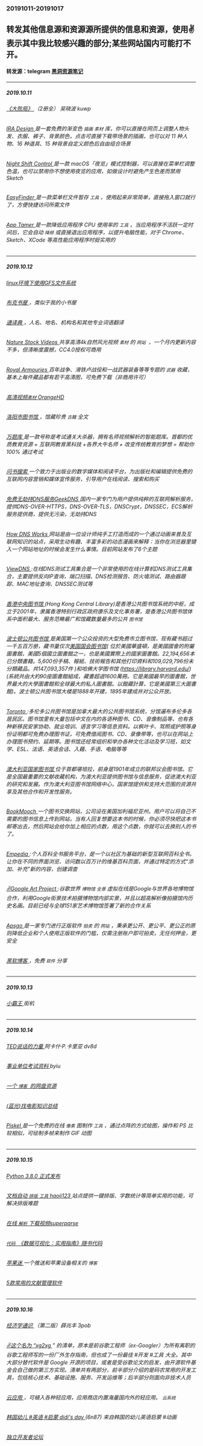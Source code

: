 ### 20191011-20191017
转发其他信息源和资源源所提供的信息和资源，使用✌表示其中我比较感兴趣的部分;某些网站国内可能打不开。
---
#### 转发源：telegram [黑洞资源笔记](https://t.me/tieliu)
---
##### 2019.10.11
###### [《大败局》 ](https://pan.baidu.com/wap/init?surl=GCn5e4xxSDXYWmgrbo3qqg)（2册全） 吴晓波 kuwp
###### [IRA Design ](https://iradesign.io/) 是一套免费的渐变色 `插画` `素材` 库，你可以直接在网页上调整人物头发、衣服、裤子、背景颜色，点击可直接下载带场景的插画，也可以对 11 种人物、16 种道具、15 种背景自定义颜色后自由组合场景
###### [Night Shift Control ](https://github.com/isaiasmatewos/night-shift-control) 是一款 macOS「夜览」模式控制器，可以直接在菜单栏调整色温，也可以禁用你不想使用夜览的应用，如做设计时避免产生色差而禁用 Sketch
###### [EasyFinder ](https://www.easyfinderapp.com/) 是一款菜单栏文件暂存 `工具` ，使用起来非常简单，直接拖入窗口就行了，方便快捷访问所需文件
###### [App Tamer ](https://www.stclairsoft.com/AppTamer/) 是一款降低应用程序 CPU 使用率的 `工具` ，当应用程序不活跃一定时间后，它会自动 `降频` 或直接退出应用程序，以提升电脑性能，对于 Chrome、Sketch、XCode 等高性能应用程序时挺实用的

---
##### 2019.10.12
###### [linux环境下使用GFS文件系统 ](https://blogread.cn/it/wap/article/3440?f=)
###### [布克书屋 ](https://www.asziliao.com/)，类似于我的小书屋
###### [通译典 ](http://tdict.com/mob/index.html)，人名、地名、机构名和其他专业词语翻译
###### [Nature Stock Videos ](https://www.naturestockvideos.com/) 共享高清4k自然风光视频 `素材` 的 `网站 `，一个月内更新内容不多，但清晰度震撼，CC4.0授权可商用
###### [Royal Armouries ](https://collections.royalarmouries.org/#/objects)  百年战争、滑铁卢战役和一战武器装备等等专题的 `武器` 收藏，基本上每件藏品都有若干高清图，可免费下载（非商用许可）
###### [高清视频`素材` OrangeHD ](http://www.orangehd.com/)
###### [洛阳市图书馆 ](http://61.136.80.211:8090/index.php)，馆藏珍贵 `古籍` 全文
###### [万题库 ](http://www.wantiku.com/)是一款号称是考试通关大杀器，拥有名师视频解析的智能题库。首都的优质教育资源 + 互联网教育黑科技 +各界大牛名师 + 改变传统教育的梦想 = 帮助你100% 通过考试 
###### [问书搜索 ](http://www.bookask.com/)一个致力于出版业的数字媒体和阅读平台，为出版社和编辑提供免费的互联网内容营销和媒体宣传服务，引导用户在线阅读、搜索和购买
###### [免费无劫持DNS服务GeekDNS ](https://www.233py.com/)国内一家专门为用户提供纯粹的互联网解析服务，提供DNS-OVER-HTTPS，DNS-OVER-TLS，DNSCrypt，DNSSEC，ECS解析服务提供商，提供无污染，无劫持DNS
###### [How DNS Works ](https://howdns.works/) 网站是由一位设计师纯手工打造而成的一个通过动画来普及互联网知识的站点，采用生动有趣、丰富多彩的动态漫画来解释：当你在浏览器里键入一个网站地址的时候会发生什么事情。目前网站发布了6个主题
###### [ViewDNS ](http://viewdns.info/):在线DNS测试工具集合是一个非常使用的在线计算机DNS测试工具集合，主要提供反向IP查询，端口扫描、DNS检测报告、防火墙测试、路由器跟踪、MAC地址查询、DNSSEC测试等
###### [香港中央图书馆 ](https://www.hkpl.gov.hk/sc/hkcl/home/index.html)(Hong Kong Central Library)是香港公共图书馆系统的中枢，成立于2001年，隶属香港特别行政区政府康乐及文化事务署，是香港公共图书馆体系中面积最大、服务范畴最广和馆藏数量最多的公共 `图书馆`
###### [波士顿公共图书馆 ](http://www.bpl.org/)是美国第一个公众投资的大型免费市立图书馆，现有藏书超过一千五百万册，藏书量仅次[美国国会图书馆](https://www.loc.gov/)( 位於美國華盛頓，是美國國會的附屬圖書館，美國5個國立圖書館之一，也是美國實際上的國家圖書館。22,194,656本已分類書籍。5,600份手稿、報紙、技術報告和其他打印資料和109,029,796份未分類藏品。共147,093,357件 )和哈佛大学图书馆 (https://library.harvard.edu/)(系統共由大約90座圖書館組成，藏書超過1600萬冊。它是美國最早的圖書館，世界最大的大學圖書館和全球最大的私人圖書館。以館藏計算，它是美國第三大圖書館)。波士顿公共图书馆大楼是1888年开建，1895年建成并对公众开放。
###### [Toronto ](http://www.torontopubliclibrary.ca/):多伦多公共图书馆是加拿大最大的公共图书馆系统，分馆遍布多伦多各居民区。图书馆里有大量包括中文在内的各语种图书、CD、音像制品等，也有各种新移民安家协助、就业培训、语言学习等信息资料。以枫叶卡、驾照或护照等身份证明都可免费办理图书证，可免费借阅图书、CD、录像带等，也可以在网站上办理图书预约、延期等。图书馆还经常组织和举办各种文化活动及学习班，如文学、ESL、法语、英语会话、入藉、手语、电脑等等
###### [澳大利亚国家图书馆 ](http://www.nla.gov.au/)位于首都堪培拉，前身是1901年成立的联邦议会图书馆。它是全国最重要的文献收藏机构，为澳大利亚提供图书馆与信息服务，促进澳大利亚的研究和发展。作为澳大利亚图书馆网络中心，国家馆提供和支持大范围的资源共享及其他合作和开发性服务。
###### [BookMooch ](http://bookmooch.com/)一个图书交换网站，公司设在美国加利福尼亚州。用户可以将自己不需要的图书信息上传到网站，当有人回复想要这本书的时候，你必须尽快把这本书邮寄出去，然后网站会给你加上相应的点数，用这个点数，你就可以去换别人的书了。
###### [Empedia ](http://www.empedia.com/):个人百科全书服务平台，是一个以社区为基础的新型互联网百科全书。让你在不同的界面浏览、访问数以百万计的维基百科页面，并通过特定的方式“添加、补充”新的内容，创建调查
###### [✌Google Art Project ](http://www.googleartproject.com/):谷歌世界 `博物馆` `全景` 虚拟在线是Google与世界各地博物馆合作，利用Google街景技术拍摄博物馆内部实景，并且以超高解析像拍摄馆内历史名画。目前已经与全球151家艺术博物馆签署了新的合作关系
###### [Apsgo ](https://apsgo.com/bid/?id=2&campaign=tuiguang-egouz)是一家专门进行正版软件 `拍卖` 的 `网站` ，秉承更公开、更公平、更公正的原则降低企业和个人使用正版软件的门槛，仅需注册账户即可拍卖，无任何押金，更安全
###### [黑软博客 ](https://ii90099.com/)，免费 `软件` 分享

---
##### 2019.10.13
###### [小霸王 ](https://www.yikm.net/)街机
---
##### 2019.10.14
###### [TED说话的力量 ](https://pan.baidu.com/wap/init?surl=1YJ5LZe_lRRuSYnKVF0-3w) 阿卡什·P.卡里亚 dv8d
###### [事业单位考试资料 ](https://pan.baidu.com/s/1hpoqDQ5Th52C_xfnEp9YuA#/) byiu
###### [一个 `博客 `的网盘资源 ](https://www.qiuziyuan.net/wangpan/)
###### [(蓝光)找电影知识总结 ](https://www.hostloc.com/thread-595549-1-1.html)
###### [Piskel ](https://www.piskelapp.com/) 是一个免费的在线 `像素` 图制作 `工具` ，通过点阵的方式绘图，操作和 PS 比较相似，可绘制多帧来制作 GIF 动图
---
##### 2019.10.15
###### [Python 3.8.0 正式发布 ](https://www.python.org/downloads/release/python-380/)
###### [文档自动 `排版` `工具` haoii123 ](http://p.haoii123.com/)站点提供一键排版、字数统计等简单实用的功能，可解决排版难题
###### [在线 `解析` 下载视频superparse ](https://superparse.com/tutorial/zh) 
###### [`代码 `《数据可视化：实用指南》随书代码 ](https://github.com/kjhealy/dataviz)
###### [苹果迷 ](https://applefans.today/) 一个推送和苹果设备相关的 `博客`
###### [5款常用的文献管理软件 ](https://mp.weixin.qq.com/s?__biz=MzA5MjY4OTMzMw==&mid=2650316502&idx=1&sn=c6a8ed09787f9390d078625e0e5a3b9b)
---
##### 2019.10.16
###### [经济学通识 ](https://pan.baidu.com/wap/init?surl=sQgCtjn18FtG4NkQFriIlA) （第二版）薛兆丰 3pob 
###### [✌这个名为 “xg2xg ](https://github.com/jhuangtw-dev/xg2xg)” 的清单，原本是前谷歌工程师（ex-Googler）为所有离职的谷歌工程师写的一份厂外生存指南，但也成了一份最佳 #开发 #工具 大全。其中大部分替代软件是 Google 开源的项目，或者是受谷歌论文的启发，由开源软件基金会自己做的第三方实现。清单共有两部分，前半部分介绍的是码农常用的开发工具，包括核心技术、基础设施、服务、开发运维等；后半部分则面向非技术人员
###### [云应用 ](https://www.imcloudapp.com/)，可植入各种轻应用，应用商店内置海量国内外的轻应用。 `云系统`
###### [韩国幼儿 #英语 #启蒙 didi's day ](https://pan.baidu.com/s/1Sv69K4q94DwvKVlL9C2o_A#/)(6n87) 来自韩国的幼儿英语启蒙 #动画
###### [独立开发者论坛 ](https://indiehackers.net/)
###### []()
